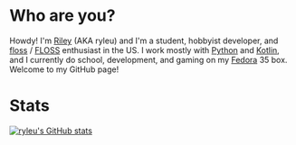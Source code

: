 # Who are you?

Howdy! I'm [Riley](https://ryleu.me) (AKA ryleu) and I'm a student, hobbyist developer, and [floss](https://en.wikipedia.org/wiki/Dental_floss) / [FLOSS](https://en.wikipedia.org/wiki/Free_and_open-source_software) enthusiast  in the US. I work mostly with [Python](https://www.python.org/) and [Kotlin](https://kotlinlang.org/), and I currently do school, development, and gaming on my [Fedora](https://getfedora.org/en/workstation/) 35 box. Welcome to my GitHub page!

# Stats

[![ryleu's GitHub stats](https://github-readme-stats.vercel.app/api?username=ryleu&theme=tokyonight&show_icons=true)](https://github.com/anuraghazra/github-readme-stats)
